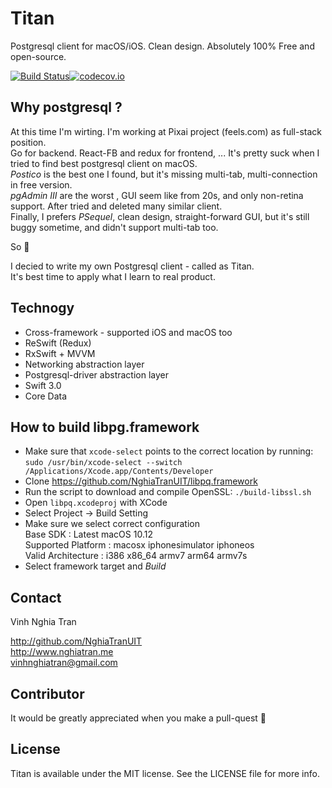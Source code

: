 
# Titan
Postgresql client for macOS/iOS. Clean design. Absolutely 100% Free and open-source.

[![Build Status](https://api.travis-ci.org/NghiaTranUIT/Titan-Postgresql.svg?branch=master)](https://travis-ci.org/NghiaTranUIT/Titan-Postgresql)[![codecov.io](https://codecov.io/gh/NghiaTranUIT/Titan-Postgresql/branch/master/graphs/badge.svg)](https://codecov.io/gh/NghiaTranUIT/Titan-Postgresql/branch/master)

## Why postgresql ?
At this time I'm wirting. I'm working at Pixai project (feels.com) as full-stack position.  
Go for backend. React-FB and redux for frontend, ...
It's pretty suck when I tried to find best postgresql client on macOS.  
*Postico* is the best one I found, but it's missing  multi-tab, multi-connection in free version.  
*pgAdmin III* are the worst , GUI  seem like from 20s, and only non-retina support.
After tried  and deleted many similar client.  
Finally, I prefers *PSequel*, clean design, straight-forward GUI, but it's still buggy sometime, and didn't support multi-tab too.

So  🤔  

I decied to write my own Postgresql client - called as Titan.  
It's best time to apply what I learn to real product.

## Technogy

*   Cross-framework  - supported iOS and macOS too
*   ReSwift (Redux)
*   RxSwift + MVVM
*   Networking abstraction layer
*   Postgresql-driver abstraction layer
*   Swift 3.0
*   Core Data

## How to build libpg.framework
*  Make sure that `xcode-select` points to the correct location by running:
    `sudo /usr/bin/xcode-select --switch /Applications/Xcode.app/Contents/Developer`
*  Clone https://github.com/NghiaTranUIT/libpq.framework  
* Run the script to download and compile OpenSSL:
    `./build-libssl.sh`  
* Open `libpq.xcodeproj` with XCode  
* Select Project  -> Build Setting
* Make sure we select correct configuration  
Base SDK :  Latest macOS 10.12  
Supported Platform  :  macosx  iphonesimulator  iphoneos  
Valid  Architecture :  i386  x86_64  armv7  arm64  armv7s  
* Select framework target  and *Build*

## Contact

Vinh Nghia Tran

http://github.com/NghiaTranUIT  
http://www.nghiatran.me  
vinhnghiatran@gmail.com  

## Contributor
It would be greatly appreciated  when you make a pull-quest  🤗

## License

Titan is available under the MIT license. See the LICENSE file for more info.
